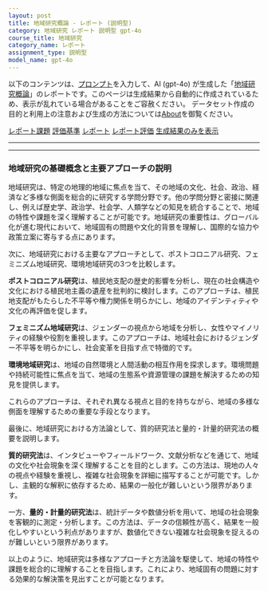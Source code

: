 ```yaml
---
layout: post
title: 地域研究概論 - レポート (説明型)
category: 地域研究 レポート 説明型 gpt-4o
course_title: 地域研究
category_name: レポート
assignment_type: 説明型
model_name: gpt-4o
---
```


以下のコンテンツは、[プロンプト](http://127.0.0.1:8000/generated/地域研究/gpt-4o/prompt_レポート-説明型.md)を入力して、AI (gpt-4o) が生成した「[地域研究概論](/contents/地域研究/)」のレポートです。このページは生成結果から自動的に作成されているため、表示が乱れている場合があることをご容赦ください。
データセット作成の目的と利用上の注意および生成の方法については[About](/About)を御覧ください。

[レポート課題](../レポート課題-説明型)
[評価基準](../評価基準-説明型)
[レポート](../レポート-説明型)
[レポート評価](../レポート評価-説明型)
[生成結果のみを表示](http://127.0.0.1:8000/generated/地域研究/gpt-4o/レポート-説明型.md)
  

***
***
  
### 地域研究の基礎概念と主要アプローチの説明

地域研究は、特定の地理的地域に焦点を当て、その地域の文化、社会、政治、経済など多様な側面を総合的に研究する学問分野です。他の学問分野と密接に関連し、例えば歴史学、政治学、社会学、人類学などの知見を統合することで、地域の特性や課題を深く理解することが可能です。地域研究の重要性は、グローバル化が進む現代において、地域固有の問題や文化的背景を理解し、国際的な協力や政策立案に寄与する点にあります。

次に、地域研究における主要なアプローチとして、ポストコロニアル研究、フェミニズム地域研究、環境地域研究の3つを比較します。

**ポストコロニアル研究**は、植民地支配の歴史的影響を分析し、現在の社会構造や文化における植民地主義の遺産を批判的に検討します。このアプローチは、植民地支配がもたらした不平等や権力関係を明らかにし、地域のアイデンティティや文化の再評価を促します。

**フェミニズム地域研究**は、ジェンダーの視点から地域を分析し、女性やマイノリティの経験や役割を重視します。このアプローチは、地域社会におけるジェンダー不平等を明らかにし、社会変革を目指す点で特徴的です。

**環境地域研究**は、地域の自然環境と人間活動の相互作用を探求します。環境問題や持続可能性に焦点を当て、地域の生態系や資源管理の課題を解決するための知見を提供します。

これらのアプローチは、それぞれ異なる視点と目的を持ちながら、地域の多様な側面を理解するための重要な手段となります。

最後に、地域研究における方法論として、質的研究法と量的・計量的研究法の概要を説明します。

**質的研究法**は、インタビューやフィールドワーク、文献分析などを通じて、地域の文化や社会現象を深く理解することを目的とします。この方法は、現地の人々の視点や経験を重視し、複雑な社会現象を詳細に描写することが可能です。しかし、主観的な解釈に依存するため、結果の一般化が難しいという限界があります。

一方、**量的・計量的研究法**は、統計データや数値分析を用いて、地域の社会現象を客観的に測定・分析します。この方法は、データの信頼性が高く、結果を一般化しやすいという利点がありますが、数値化できない複雑な社会現象を捉えるのが難しいという限界があります。

以上のように、地域研究は多様なアプローチと方法論を駆使して、地域の特性や課題を総合的に理解することを目指します。これにより、地域固有の問題に対する効果的な解決策を見出すことが可能となります。

